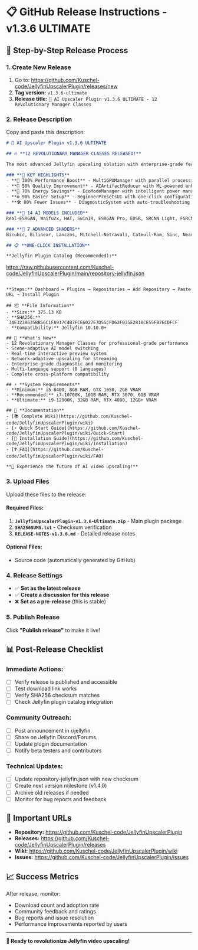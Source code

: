 # 📋 GitHub Release Instructions - v1.3.6 ULTIMATE

## 🚀 Step-by-Step Release Process

### **1. Create New Release**
1. Go to: https://github.com/Kuschel-code/JellyfinUpscalerPlugin/releases/new
2. **Tag version:** `v1.3.6-ultimate`
3. **Release title:** `🚀 AI Upscaler Plugin v1.3.6 ULTIMATE - 12 Revolutionary Manager Classes`

### **2. Release Description**
Copy and paste this description:

```markdown
# 🚀 AI Upscaler Plugin v1.3.6 ULTIMATE

## 🔥 **12 REVOLUTIONARY MANAGER CLASSES RELEASED!**

The most advanced Jellyfin upscaling solution with enterprise-grade features:

### **🎯 KEY HIGHLIGHTS**
- **🚀 300% Performance Boost** - MultiGPUManager with parallel processing
- **🎨 50% Quality Improvement** - AIArtifactReducer with ML-powered enhancement
- **🔋 70% Energy Savings** - EcoModeManager with intelligent power management
- **⚙️ 90% Easier Setup** - BeginnerPresetsUI with one-click configuration
- **🛠️ 80% Fewer Issues** - DiagnosticSystem with auto-troubleshooting

### **🤖 14 AI MODELS INCLUDED**
Real-ESRGAN, Waifu2x, HAT, SwinIR, ESRGAN Pro, EDSR, SRCNN Light, FSRCNN, VDSR, SRResNet, CARN, RDN, RRDBNet, DRLN

### **🎨 7 ADVANCED SHADERS**
Bicubic, Bilinear, Lanczos, Mitchell-Netravali, Catmull-Rom, Sinc, Nearest-Neighbor

## 📋 **ONE-CLICK INSTALLATION**

**Jellyfin Plugin Catalog (Recommended):**
```
https://raw.githubusercontent.com/Kuschel-code/JellyfinUpscalerPlugin/main/repository-jellyfin.json
```

**Steps:** Dashboard → Plugins → Repositories → Add Repository → Paste URL → Install Plugin

## 📦 **File Information**
- **Size:** 375.13 KB
- **SHA256:** `34E3238635BB56C1FA917C4B7FCE6027E7D55CFD62F035E2818CE55FB7ECDFCF` 
- **Compatibility:** Jellyfin 10.10.0+

## 🚀 **What's New**
- 12 Revolutionary Manager Classes for professional-grade performance
- Scene-adaptive AI model switching
- Real-time interactive preview system
- Network-adaptive upscaling for streaming
- Enterprise-grade diagnostic and monitoring
- Multi-language support (8 languages)
- Complete cross-platform compatibility

## ⚡ **System Requirements**
- **Minimum:** i5-8400, 8GB RAM, GTX 1650, 2GB VRAM
- **Recommended:** i7-10700K, 16GB RAM, RTX 3070, 6GB VRAM
- **Ultimate:** i9-12900K, 32GB RAM, RTX 4080, 12GB+ VRAM

## 📖 **Documentation**
- [📚 Complete Wiki](https://github.com/Kuschel-code/JellyfinUpscalerPlugin/wiki)
- [⚡ Quick Start Guide](https://github.com/Kuschel-code/JellyfinUpscalerPlugin/wiki/Quick-Start)
- [🔧 Installation Guide](https://github.com/Kuschel-code/JellyfinUpscalerPlugin/wiki/Installation)
- [❓ FAQ](https://github.com/Kuschel-code/JellyfinUpscalerPlugin/wiki/FAQ)

**🎉 Experience the future of AI video upscaling!**
```

### **3. Upload Files**
Upload these files to the release:

#### **Required Files:**
1. **`JellyfinUpscalerPlugin-v1.3.6-Ultimate.zip`** - Main plugin package
2. **`SHA256SUMS.txt`** - Checksum verification
3. **`RELEASE-NOTES-v1.3.6.md`** - Detailed release notes

#### **Optional Files:**
- Source code (automatically generated by GitHub)

### **4. Release Settings**
- ✅ **Set as the latest release** 
- ✅ **Create a discussion for this release**
- ❌ **Set as a pre-release** (this is stable)

### **5. Publish Release**
Click **"Publish release"** to make it live!

## 📊 **Post-Release Checklist**

### **Immediate Actions:**
- [ ] Verify release is published and accessible
- [ ] Test download link works
- [ ] Verify SHA256 checksum matches
- [ ] Check Jellyfin plugin catalog integration

### **Community Outreach:**
- [ ] Post announcement in r/jellyfin
- [ ] Share on Jellyfin Discord/Forums
- [ ] Update plugin documentation
- [ ] Notify beta testers and contributors

### **Technical Updates:**
- [ ] Update repository-jellyfin.json with new checksum
- [ ] Create next version milestone (v1.4.0)
- [ ] Archive old releases if needed
- [ ] Monitor for bug reports and feedback

## 🔗 **Important URLs**
- **Repository:** https://github.com/Kuschel-code/JellyfinUpscalerPlugin
- **Releases:** https://github.com/Kuschel-code/JellyfinUpscalerPlugin/releases
- **Wiki:** https://github.com/Kuschel-code/JellyfinUpscalerPlugin/wiki
- **Issues:** https://github.com/Kuschel-code/JellyfinUpscalerPlugin/issues

## 📈 **Success Metrics**
After release, monitor:
- Download count and adoption rate
- Community feedback and ratings
- Bug reports and issue resolution
- Performance improvements reported by users

---

**🎉 Ready to revolutionize Jellyfin video upscaling!**